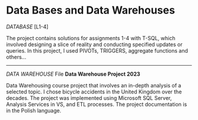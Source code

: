 # Data Bases and Data Warehouses
_DATABASE_ [L1-4]

The project contains solutions for assignments 1-4 with T-SQL, which involved designing a slice of reality and conducting specified updates or queries. In this project, I used PIVOTs, TRIGGERS, aggregate functions
and others...
- - - 
_DATA WAREHOUSE_ File **Data Warehouse Project 2023** 

Data Warehousing course project that involves an in-depth analysis of a selected topic. I chose bicycle accidents in the United Kingdom over the decades. The project was implemented using Microsoft SQL Server, Analysis Services in VS, and ETL processes. The project documentation is in the Polish language.
